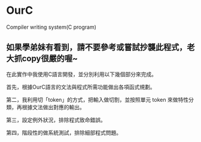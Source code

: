 # OurC
Compiler writing system(C program)


## 如果學弟妹有看到，請不要參考或嘗試抄襲此程式，老大抓copy很嚴的喔~


在此實作中我使用C語言開發，並分別利用以下幾個部分來完成。

首先，根據OurC語言的文法與程式所需功能做出各項函式規劃。

第二，我利用切「token」的方式，把輸入做切割，並按照單元 token 來做特性分類，再根據文法做出對應的輸出。

第三，設定例外狀況，排除程式致命錯誤。

第四，階段性的做系統測試，排除細部程式問題。
